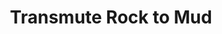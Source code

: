 ---
title: "Transmute Rock to Mud"

spell:
  schools:
    - name:        "Transmutation"
      subschools:  []
      descriptors: ["Earth"]
  classes:
    - name:  "Druid"
      abbr:  "Drd"
      level: 5
    - name:  "Sorcerer/Wizard"
      abbr:  "Sor/Wiz"
      level: 5
  components:         [V, S, M/DF]
  castingTime:        "1 standard action"
  range:              "Medium (100 ft. + 10 ft./level)"
  area:               "Up to two 10-ft. cubes/level (S)"
  duration:           "Permanent; see text"
  savingThrow:        "See text"
  spellResistance:    "No"
  materialComponents: ["Clay and water."]
  description:        |
    This spell turns natural, uncut or unworked rock of any sort into an equal volume of mud. Magical stone is not affected by the spell. The depth of the mud created cannot exceed 10 feet. A creature unable to levitate, fly, or otherwise free itself from the mud sinks until hip- or chest-deep, reducing its speed to 5 feet and causing a -2 penalty on attack rolls and AC. Brush thrown atop the mud can support creatures able to climb on top of it. Creatures large enough to walk on the bottom can wade through the area at a speed of 5 feet.

    If transmute rock to mud is cast upon the ceiling of a cavern or tunnel, the mud falls to the floor and spreads out in a pool at a depth of 5 feet. The falling mud and the ensuing cave-in deal 8d6 points of bludgeoning damage to anyone caught directly beneath the area, or half damage to those who succeed on Reflex saves.

    Castles and large stone buildings are generally immune to the effect of the spell, since transmute rock to mud can't affect worked stone and doesn't reach deep enough to undermine such buildings' foundations. However, small buildings or structures often rest upon foundations shallow enough to be damaged or even partially toppled by this spell.

    The mud remains until a successful dispel magic or transmute mud to rock spell restores its substance-but not necessarily its form. Evaporation turns the mud to normal dirt over a period of days. The exact time depends on exposure to the sun, wind, and normal drainage.
---